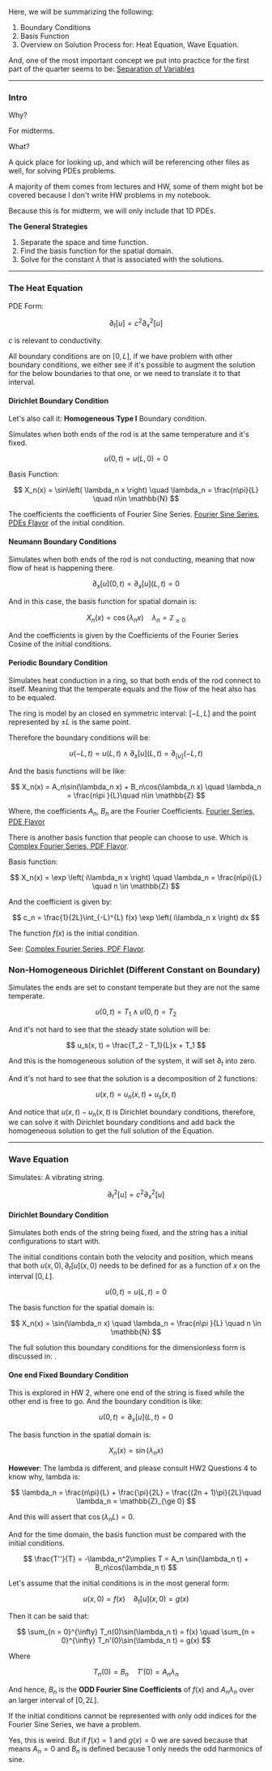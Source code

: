 Here, we will be summarizing the following: 
1. Boundary Conditions
2. Basis Function 
3. Overview on Solution Process
for: 
Heat Equation, Wave Equation. 

And, one of the most important concept we put into practice for the first part of the quarter seems to be: 
[Separation of Variables](Separation%20of%20Variables.md)

---
### **Intro**

Why? 

For midterms. 

What? 

A quick place for looking up, and which will be referencing other files as well, for solving PDEs problems. 

A majority of them comes from lectures and HW, some of them might bot be covered because I don't write HW problems in my notebook. 

Because this is for midterm, we will only include that 1D PDEs. 

**The General Strategies**

1. Separate the space and time function. 
2. Find the basis function for the spatial domain. 
3. Solve for the constant $\lambda$ that is associated with the solutions. 

---
### **The Heat Equation**

PDE Form: 

$$
\partial_t[u]= c^2\partial_x^2[u]
$$

$c$ is relevant to conductivity. 

All boundary conditions are on $[0, L]$, if we have problem with other boundary conditions, we either see if it's possible to augment the solution for the below boundaries to that one, or we need to translate it to that interval. 

#### **Dirichlet Boundary Condition**

Let's also call it: **Homogeneous Type I** Boundary condition. 

Simulates when both ends of the rod is at the same temperature and it's fixed. 

$$
u(0, t) = u(L, 0) = 0
$$

Basis Function: 

$$
X_n(x) = \sin\left(
    \lambda_n x
\right)
\quad \lambda_n = \frac{n\pi}{L} \quad n\in \mathbb{N}
$$

The coefficients the coefficients of Fourier Sine Series. [Fourier Sine Series, PDEs Flavor](Fourier%20Sine%20Series,%20PDEs%20Flavor.md)	of the initial condition. 

#### **Neumann Boundary Conditions**

Simulates when both ends of the rod is not conducting, meaning that now flow of heat is happening there. 

$$
\partial_x[u](0, t) = \partial_x[u](L, t) = 0
$$

And in this case, the basis function for spatial domain is: 

$$
X_n(x) = \cos\left(
    \lambda_n x
\right) \quad \lambda_n = \mathbb{Z}_{\ge 0}
$$ 

And the coefficients is given by the Coefficients of the Fourier Series Cosine of the initial conditions. 

#### **Periodic Boundary Condition**

Simulates heat conduction in a ring, so that both ends of the rod connect to itself. Meaning that the temperate equals and the flow of the heat also has to be equaled. 

The ring is model by an closed en symmetric interval: $[-L, L]$ and the point represented by $\pm L$ is the same point. 

Therefore the boundary conditions will be: 

$$
u(-L, t) = u(L, t) \wedge \partial_x[u](L, t) = \partial_[u](-L, t) 
$$

And the basis functions will be like: 

$$
X_n(x) = A_n\sin(\lambda_n x) + B_n\cos(\lambda_n x) \quad \lambda_n = \frac{n\pi }{L}\quad n\in \mathbb{Z}
$$

Where, the coefficients $A_n$, $B_n$ are the Fourier Coefficients. [Fourier Series, PDE Flavor](Fourier%20Series,%20PDE%20Flavor.md)

There is another basis function that people can choose to use. Which is [Complex Fourier Series, PDF Flavor](Complex%20Fourier%20Series,%20PDF%20Flavor.md). 

Basis function: 

$$
X_n(x) = \exp \left(
    i\lambda_n x
\right) \quad \lambda_n = \frac{n\pi}{L} \quad n \in \mathbb{Z}
$$

And the coefficient is given by: 

$$
c_n = \frac{1}{2L}\int_{-L}^{L} 
f(x) \exp \left(
    i\lambda_n x
\right)
dx
$$

The function $f(x)$ is the initial condition. 

See: [Complex Fourier Series, PDF Flavor](Complex%20Fourier%20Series,%20PDF%20Flavor.md). 

### **Non-Homogeneous Dirichlet (Different Constant on Boundary)** 

Simulates the ends are set to constant temperate but they are not the same temperate. 

$$
u(0, t) = T_1 \wedge u(0, t) = T_2
$$

And it's not hard to see that the steady state solution will be: 

$$
u_s(x, t) = \frac{T_2 - T_1}{L}x + T_1
$$

And this is the homogeneous solution of the system, it will set $\partial_t$ into zero. 

And it's not hard to see that the solution is a decomposition of 2 functions: 

$$
u(x, t) = u_n(x, t) + u_s(x, t)
$$

And notice that $u(x, t) - u_n(x, t)$ is Dirichlet boundary conditions, therefore, we can solve it with Dirichlet boundary conditions and add back the homogeneous solution to get the full solution of the Equation. 

---
### **Wave Equation**

Simulates: A vibrating string. 

$$
\partial_t^2[u] = c^2\partial_x^2[u]
$$

#### **Dirichlet Boundary Condition**

Simulates both ends of the string being fixed, and the string has a initial configurations to start with. 

The initial conditions contain both the velocity and position, which means that both $u(x, 0), \partial_t[u](x, 0)$ needs to be defined for as a function of $x$ on the interval $[0, L]$. 

$$
u(0, t) = u(L, t) = 0
$$

The basis function for the spatial domain is: 

$$
X_n(x) = \sin(\lambda_n x) \quad \lambda_n = \frac{n\pi }{L} \quad n \in \mathbb{N}
$$

The full solution this boundary conditions for the dimensionless form is discussed in: [](Separation%20of%20Variables.md#Wave%20Equation%20Example%201D%20fixed%20Ends).


#### **One end Fixed Boundary Condition**

This is explored in HW 2, where one end of the string is fixed while the other end is free to go. And the boundary condition is like: 

$$
u(0,t) = \partial_x[u](L, t) = 0
$$


The basis function in the spatial domain is: 

$$
X_n(x) = \sin(\lambda_n x)
$$

**However**: The lambda is different, and please consult HW2 Questions 4 to know why, lambda is: 

$$
\lambda_n = \frac{n\pi}{L} + \frac{\pi}{2L} = \frac{(2n + 1)\pi}{2L}\quad \lambda_n = \mathbb{Z}_{\ge 0}
$$


And this will assert that $\cos(\lambda_n L) = 0$. 

And for the time domain, the basis function must be compared with the initial conditions. 

$$
\frac{T''}{T} = -\lambda_n^2\implies T = A_n \sin(\lambda_n t) + B_n\cos(\lambda_n t)
$$

Let's assume that the initial conditions is in the most general form: 

$$
u(x, 0) = f(x) \quad \partial_t[u](x, 0) = g(x)
$$

Then it can be said that: 

$$
\sum_{n = 0}^{\infty}
    T_n(0)\sin(\lambda_n t) = f(x)
\quad 
\sum_{n = 0}^{\infty}
    T_n'(0)\sin(\lambda_n t) = g(x)
$$

Where 

$$
T_n(0) = B_n \quad T'(0) = A_n\lambda_n
$$

And hence, $B_n$ is the **ODD Fourier Sine Coefficients** of $f(x)$ and $A_n\lambda_n$ over an larger interval of $[0, 2L]$. 

If the initial conditions cannot be represented with only odd indices for the Fourier Sine Series, we have a problem. 

Yes, this is weird. But if $f(x) = 1$ and $g(x) = 0$ we are saved because that means $A_n = 0$ and $B_n$ is defined because $1$ only needs the odd harmonics of sine. 

